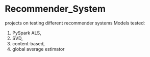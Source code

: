 # Recommender_System
projects on testing different recommender systems
Models tested: 
1) PySpark ALS,
2) SVD,
3) content-based,
4) global average estimator
